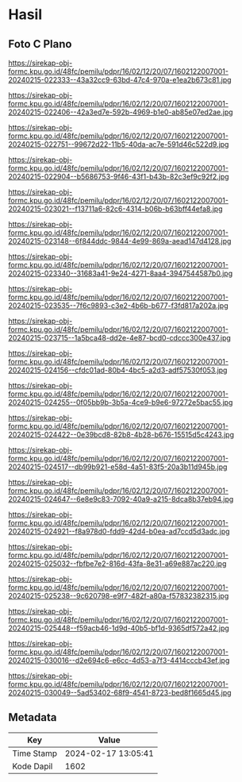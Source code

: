 # Hasil

## Foto C Plano

https://sirekap-obj-formc.kpu.go.id/48fc/pemilu/pdpr/16/02/12/20/07/1602122007001-20240215-022333--43a32cc9-63bd-47c4-970a-e1ea2b673c81.jpg

https://sirekap-obj-formc.kpu.go.id/48fc/pemilu/pdpr/16/02/12/20/07/1602122007001-20240215-022406--42a3ed7e-592b-4969-b1e0-ab85e07ed2ae.jpg

https://sirekap-obj-formc.kpu.go.id/48fc/pemilu/pdpr/16/02/12/20/07/1602122007001-20240215-022751--99672d22-11b5-40da-ac7e-591d46c522d9.jpg

https://sirekap-obj-formc.kpu.go.id/48fc/pemilu/pdpr/16/02/12/20/07/1602122007001-20240215-022904--b5686753-9f46-43f1-b43b-82c3ef9c92f2.jpg

https://sirekap-obj-formc.kpu.go.id/48fc/pemilu/pdpr/16/02/12/20/07/1602122007001-20240215-023021--f13711a6-82c6-4314-b06b-b63bff44efa8.jpg

https://sirekap-obj-formc.kpu.go.id/48fc/pemilu/pdpr/16/02/12/20/07/1602122007001-20240215-023148--6f844ddc-9844-4e99-869a-aead147d4128.jpg

https://sirekap-obj-formc.kpu.go.id/48fc/pemilu/pdpr/16/02/12/20/07/1602122007001-20240215-023340--31683a41-9e24-4271-8aa4-3947544587b0.jpg

https://sirekap-obj-formc.kpu.go.id/48fc/pemilu/pdpr/16/02/12/20/07/1602122007001-20240215-023535--7f6c9893-c3e2-4b6b-b677-f3fd817a202a.jpg

https://sirekap-obj-formc.kpu.go.id/48fc/pemilu/pdpr/16/02/12/20/07/1602122007001-20240215-023715--1a5bca48-dd2e-4e87-bcd0-cdccc300e437.jpg

https://sirekap-obj-formc.kpu.go.id/48fc/pemilu/pdpr/16/02/12/20/07/1602122007001-20240215-024156--cfdc01ad-80b4-4bc5-a2d3-adf57530f053.jpg

https://sirekap-obj-formc.kpu.go.id/48fc/pemilu/pdpr/16/02/12/20/07/1602122007001-20240215-024255--0f05bb9b-3b5a-4ce9-b9e6-97272e5bac55.jpg

https://sirekap-obj-formc.kpu.go.id/48fc/pemilu/pdpr/16/02/12/20/07/1602122007001-20240215-024422--0e39bcd8-82b8-4b28-b676-15515d5c4243.jpg

https://sirekap-obj-formc.kpu.go.id/48fc/pemilu/pdpr/16/02/12/20/07/1602122007001-20240215-024517--db99b921-e58d-4a51-83f5-20a3b11d945b.jpg

https://sirekap-obj-formc.kpu.go.id/48fc/pemilu/pdpr/16/02/12/20/07/1602122007001-20240215-024647--6e8e9c83-7092-40a9-a215-8dca8b37eb94.jpg

https://sirekap-obj-formc.kpu.go.id/48fc/pemilu/pdpr/16/02/12/20/07/1602122007001-20240215-024921--f8a978d0-fdd9-42d4-b0ea-ad7ccd5d3adc.jpg

https://sirekap-obj-formc.kpu.go.id/48fc/pemilu/pdpr/16/02/12/20/07/1602122007001-20240215-025032--fbfbe7e2-816d-43fa-8e31-a69e887ac220.jpg

https://sirekap-obj-formc.kpu.go.id/48fc/pemilu/pdpr/16/02/12/20/07/1602122007001-20240215-025238--9c620798-e9f7-482f-a80a-f57832382315.jpg

https://sirekap-obj-formc.kpu.go.id/48fc/pemilu/pdpr/16/02/12/20/07/1602122007001-20240215-025448--f59acb46-1d9d-40b5-bf1d-9365df572a42.jpg

https://sirekap-obj-formc.kpu.go.id/48fc/pemilu/pdpr/16/02/12/20/07/1602122007001-20240215-030016--d2e694c6-e6cc-4d53-a7f3-4414cccb43ef.jpg

https://sirekap-obj-formc.kpu.go.id/48fc/pemilu/pdpr/16/02/12/20/07/1602122007001-20240215-030049--5ad53402-68f9-4541-8723-bed8f1665d45.jpg


## Metadata

| Key        | Value               |
| ---------- | ------------------- |
| Time Stamp | 2024-02-17 13:05:41 |
| Kode Dapil | 1602                |



